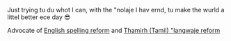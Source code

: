 Just trying tu du whot I can, with the "nolaje I hav ernd, tu make the wurld a littel better ece day 😎

Advocate of [English spelling reform](https://github.com/jaigak/Clere-English) and [Thamirh (Tamil) "langwaje reform](https://github.com/jaigak/NavIna-Thamirh)
